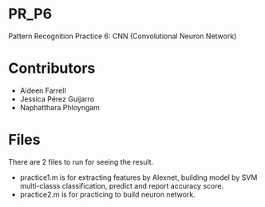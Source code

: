# PR_P6
Pattern Recognition Practice 6: CNN (Convolutional Neuron Network)
# Contributors
- Aideen Farrell
- Jessica Pérez Guijarro
- Naphatthara Phloyngam

# Files
There are 2 files to run for seeing the result.
- practice1.m is for extracting features by Alexnet, building model by SVM multi-classs classification, predict and report accuracy score.
- practice2.m is for practicing to build neuron network. 
